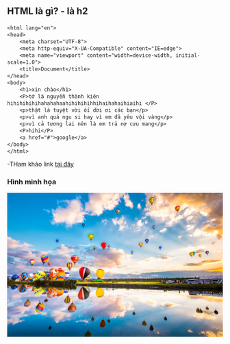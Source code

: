 ## HTML là gì? - là h2
```<!DOCTYPE html>
<html lang="en">
<head>
    <meta charset="UTF-8">
    <meta http-equiv="X-UA-Compatible" content="IE=edge">
    <meta name="viewport" content="width=device-width, initial-scale=1.0">
    <title>Document</title>
</head>
<body>
    <h1>xin chào</h1>
    <P>tớ là nguyễn thành kiên hihihihihihahahahaahihihihihhihaihahaihiaihi </P>
    <p>thật là tuyệt vời ối dời ơi các bạn</p>
    <p>vì anh quá ngu si hay vì em đã yêu vội vàng</p>
    <p>vì cả tương lai nên là em trả nợ cưu mang</p>
    <P>hihi</P>
    <a href="#">google</a>
</body>
</html>
```
-THam khảo link [tại đây](http://google.com)
### Hình minh họa

![ảnh đẹp](./landscape-photography_1645.jpg)

